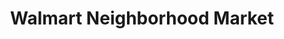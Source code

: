 ---
title: "Walmart Neighborhood Market"
url: /phoenix/walmart-neighborhood-market-east-dunlap-avenue/
shop: supermarket
---